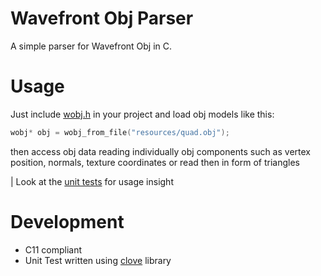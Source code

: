 # Wavefront Obj Parser
A simple parser for Wavefront Obj in C.

# Usage
Just include [wobj.h](./wobj.h) in your project and load obj models like this:

```c
wobj* obj = wobj_from_file("resources/quad.obj");
```

then access obj data reading individually obj components such as vertex position, normals, texture coordinates or read then in form of triangles

| Look at the [unit tests](./tests) for usage insight 

# Development
* C11 compliant
* Unit Test written using [clove](https://github.com/fdefelici/clove) library
